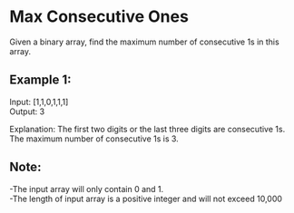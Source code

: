 # Max Consecutive Ones

Given a binary array, find the maximum number of consecutive 1s in this array.

## Example 1:

Input: [1,1,0,1,1,1]  
Output: 3

Explanation: The first two digits or the last three digits are consecutive 1s.
The maximum number of consecutive 1s is 3.

## Note:

-The input array will only contain 0 and 1.  
-The length of input array is a positive integer and will not exceed 10,000
